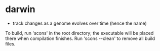 darwin
======

* track changes as a genome evolves over time (hence the name)

To build, run 'scons' in the root directory; the executable will be placed there when compilation finishes. Run 'scons --clean' to remove all build files.
